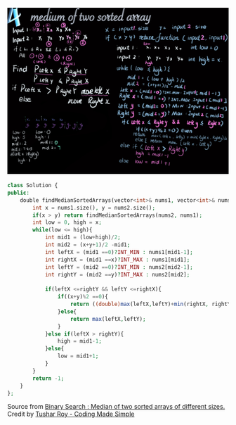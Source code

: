 ![snapshot](4.jpg)
```php
class Solution {
public:
    double findMedianSortedArrays(vector<int>& nums1, vector<int>& nums2) {
        int x = nums1.size(), y = nums2.size();
        if(x > y) return findMedianSortedArrays(nums2, nums1);
        int low = 0, high = x;
        while(low <= high){
            int mid1 = (low+high)/2;
            int mid2 = (x+y+1)/2 -mid1;
            int leftX = (mid1 ==0)?INT_MIN : nums1[mid1-1];
            int rightX = (mid1 ==x)?INT_MAX : nums1[mid1];
            int leftY = (mid2 ==0)?INT_MIN : nums2[mid2-1];
            int rightY = (mid2 ==y)?INT_MAX : nums2[mid2];

            if(leftX <=rightY && leftY <=rightX){
                if((x+y)%2 ==0){
                    return ((double)max(leftX,leftY)+min(rightX, rightY))/2;
                }else{
                    return max(leftX,leftY);
                }
            }else if(leftX > rightY){
                high = mid1-1;
            }else{
                low = mid1+1;
            }
        }
        return -1;
    }
};
```
Source from [Binary Search : Median of two sorted arrays of different sizes.](https://www.youtube.com/watch?v=LPFhl65R7ww&t=1055s")
Credit by [Tushar Roy - Coding Made Simple](https://www.youtube.com/channel/UCZLJf_R2sWyUtXSKiKlyvAw)

